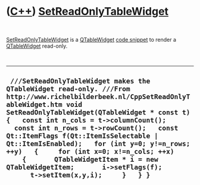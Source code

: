 



 

 

 

 

 

([C++](Cpp.md)) [SetReadOnlyTableWidget](CppSetReadOnlyTableWidget.md)
========================================================================

 

[SetReadOnlyTableWidget](CppSetReadOnlyTableWidget.md) is a
[QTableWidget](CppQTableWidget.md) [code snippet](CppCodeSnippets.md)
to render a [QTableWidget](CppQTableWidget.md) read-only.

 

  -----------------------------------------------------------------------------------------------------------------------------------------------------------------------------------------------------------------------------------------------------------------------------------------------------------------------------------------------------------------------------------------------------------------------------------------------------------------------------------------------------------------------------------
  ` ///SetReadOnlyTableWidget makes the QTableWidget read-only. ///From http://www.richelbilderbeek.nl/CppSetReadOnlyTableWidget.htm void SetReadOnlyTableWidget(QTableWidget * const t) {   const int n_cols = t->columnCount();   const int n_rows = t->rowCount();   const Qt::ItemFlags f(Qt::ItemIsSelectable | Qt::ItemIsEnabled);   for (int y=0; y!=n_rows; ++y)   {     for (int x=0; x!=n_cols; ++x)     {       QTableWidgetItem * i = new QTableWidgetItem;       i->setFlags(f);       t->setItem(x,y,i);     }   } }`
  -----------------------------------------------------------------------------------------------------------------------------------------------------------------------------------------------------------------------------------------------------------------------------------------------------------------------------------------------------------------------------------------------------------------------------------------------------------------------------------------------------------------------------------

 

 

 

 

 





 



